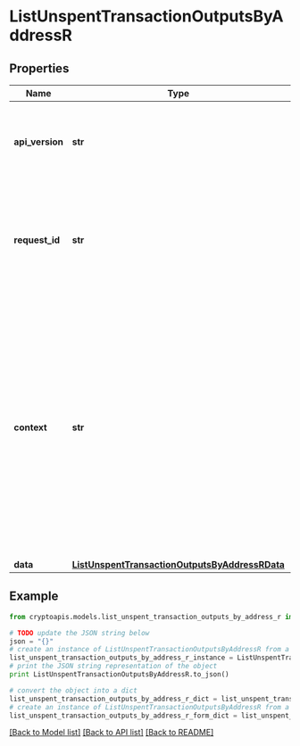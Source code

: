 # ListUnspentTransactionOutputsByAddressR


## Properties
Name | Type | Description | Notes
------------ | ------------- | ------------- | -------------
**api_version** | **str** | Specifies the version of the API that incorporates this endpoint. | 
**request_id** | **str** | Defines the ID of the request. The &#x60;requestId&#x60; is generated by Crypto APIs and it&#39;s unique for every request. | 
**context** | **str** | In batch situations the user can use the context to correlate responses with requests. This property is present regardless of whether the response was successful or returned as an error. &#x60;context&#x60; is specified by the user. | [optional] 
**data** | [**ListUnspentTransactionOutputsByAddressRData**](ListUnspentTransactionOutputsByAddressRData.md) |  | 

## Example

```python
from cryptoapis.models.list_unspent_transaction_outputs_by_address_r import ListUnspentTransactionOutputsByAddressR

# TODO update the JSON string below
json = "{}"
# create an instance of ListUnspentTransactionOutputsByAddressR from a JSON string
list_unspent_transaction_outputs_by_address_r_instance = ListUnspentTransactionOutputsByAddressR.from_json(json)
# print the JSON string representation of the object
print ListUnspentTransactionOutputsByAddressR.to_json()

# convert the object into a dict
list_unspent_transaction_outputs_by_address_r_dict = list_unspent_transaction_outputs_by_address_r_instance.to_dict()
# create an instance of ListUnspentTransactionOutputsByAddressR from a dict
list_unspent_transaction_outputs_by_address_r_form_dict = list_unspent_transaction_outputs_by_address_r.from_dict(list_unspent_transaction_outputs_by_address_r_dict)
```
[[Back to Model list]](../README.md#documentation-for-models) [[Back to API list]](../README.md#documentation-for-api-endpoints) [[Back to README]](../README.md)



